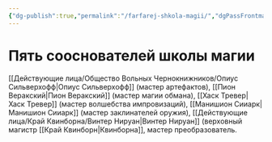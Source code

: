 ```yaml
---
{"dg-publish":true,"permalink":"/farfarej-shkola-magii/","dgPassFrontmatter":true}
---
```



# Пять сооснователей школы магии

[[Действующие лица/Общество Вольных Чернокнижников/Опиус Сильверхофф\|Опиус Сильверхофф]] (мастер артефактов), [[Пион Веракский\|Пион Веракский]] (мастер магии обмана), [[Хаск Тревер\|Хаск Тревер]] (мастер волшебства импровизаций), [[Манишион Сииарк\|Манишион Сииарк]] (мастер заклинателей оружия), [[Действующие лица/Край Квинборна/Винтер Нируан\|Винтер Нируан]] (верховный магистр [[Край Квинборн\|Квинборна]], мастер преобразователь.
